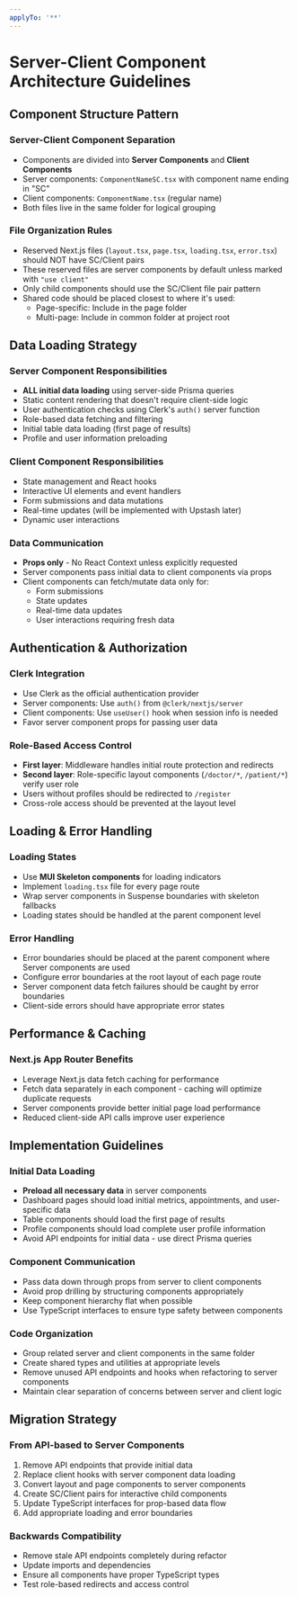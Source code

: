 ```yaml
---
applyTo: '**'
---
```


# Server-Client Component Architecture Guidelines

## Component Structure Pattern

### Server-Client Component Separation
- Components are divided into **Server Components** and **Client Components**
- Server components: `ComponentNameSC.tsx` with component name ending in "SC"
- Client components: `ComponentName.tsx` (regular name)
- Both files live in the same folder for logical grouping

### File Organization Rules
- Reserved Next.js files (`layout.tsx`, `page.tsx`, `loading.tsx`, `error.tsx`) should NOT have SC/Client pairs
- These reserved files are server components by default unless marked with `"use client"`
- Only child components should use the SC/Client file pair pattern
- Shared code should be placed closest to where it's used:
  - Page-specific: Include in the page folder
  - Multi-page: Include in common folder at project root

## Data Loading Strategy

### Server Component Responsibilities
- **ALL initial data loading** using server-side Prisma queries
- Static content rendering that doesn't require client-side logic
- User authentication checks using Clerk's `auth()` server function
- Role-based data fetching and filtering
- Initial table data loading (first page of results)
- Profile and user information preloading

### Client Component Responsibilities
- State management and React hooks
- Interactive UI elements and event handlers
- Form submissions and data mutations
- Real-time updates (will be implemented with Upstash later)
- Dynamic user interactions

### Data Communication
- **Props only** - No React Context unless explicitly requested
- Server components pass initial data to client components via props
- Client components can fetch/mutate data only for:
  - Form submissions
  - State updates
  - Real-time data updates
  - User interactions requiring fresh data

## Authentication & Authorization

### Clerk Integration
- Use Clerk as the official authentication provider
- Server components: Use `auth()` from `@clerk/nextjs/server`
- Client components: Use `useUser()` hook when session info is needed
- Favor server component props for passing user data

### Role-Based Access Control
- **First layer**: Middleware handles initial route protection and redirects
- **Second layer**: Role-specific layout components (`/doctor/*`, `/patient/*`) verify user role
- Users without profiles should be redirected to `/register`
- Cross-role access should be prevented at the layout level

## Loading & Error Handling

### Loading States
- Use **MUI Skeleton components** for loading indicators
- Implement `loading.tsx` file for every page route
- Wrap server components in Suspense boundaries with skeleton fallbacks
- Loading states should be handled at the parent component level

### Error Handling
- Error boundaries should be placed at the parent component where Server components are used
- Configure error boundaries at the root layout of each page route
- Server component data fetch failures should be caught by error boundaries
- Client-side errors should have appropriate error states

## Performance & Caching

### Next.js App Router Benefits
- Leverage Next.js data fetch caching for performance
- Fetch data separately in each component - caching will optimize duplicate requests
- Server components provide better initial page load performance
- Reduced client-side API calls improve user experience

## Implementation Guidelines

### Initial Data Loading
- **Preload all necessary data** in server components
- Dashboard pages should load initial metrics, appointments, and user-specific data
- Table components should load the first page of results
- Profile components should load complete user profile information
- Avoid API endpoints for initial data - use direct Prisma queries

### Component Communication
- Pass data down through props from server to client components
- Avoid prop drilling by structuring components appropriately
- Keep component hierarchy flat when possible
- Use TypeScript interfaces to ensure type safety between components

### Code Organization
- Group related server and client components in the same folder
- Create shared types and utilities at appropriate levels
- Remove unused API endpoints and hooks when refactoring to server components
- Maintain clear separation of concerns between server and client logic

## Migration Strategy

### From API-based to Server Components
1. Remove API endpoints that provide initial data
2. Replace client hooks with server component data loading
3. Convert layout and page components to server components
4. Create SC/Client pairs for interactive child components
5. Update TypeScript interfaces for prop-based data flow
6. Add appropriate loading and error boundaries

### Backwards Compatibility
- Remove stale API endpoints completely during refactor
- Update imports and dependencies
- Ensure all components have proper TypeScript types
- Test role-based redirects and access control

